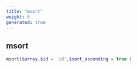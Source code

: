 ```yaml
---
title: "msort"
weight: 0
generated: true
---
```


## msort



```php
msort($array,$id = 'id',$sort_ascending = true )
```





